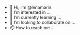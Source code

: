 - 👋 Hi, I’m @lenamarin
- 👀 I’m interested in ...
- 🌱 I’m currently learning ...
- 💞️ I’m looking to collaborate on ...
- 📫 How to reach me ...

<!---
lenamarin/lenamarin is a ✨ special ✨ repository because its `README.md` (this file) appears on your GitHub profile.
You can click the Preview link to take a look at your changes.
--->
